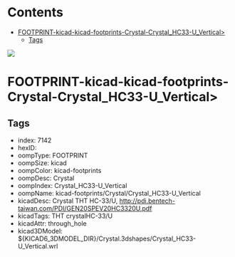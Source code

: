 



Contents
========

* [FOOTPRINT-kicad-kicad-footprints-Crystal-Crystal_HC33-U_Vertical>](#footprint-kicad-kicad-footprints-crystal-crystal_hc33-u_vertical)
	* [Tags](#tags)
  
![][im]
# FOOTPRINT-kicad-kicad-footprints-Crystal-Crystal_HC33-U_Vertical>

## Tags

- index: 7142
- hexID: 
- oompType: FOOTPRINT
- oompSize: kicad
- oompColor: kicad-footprints
- oompDesc: Crystal
- oompIndex: Crystal_HC33-U_Vertical
- oompName: kicad-footprints/Crystal/Crystal_HC33-U_Vertical
- kicadDesc: Crystal THT HC-33/U, http://pdi.bentech-taiwan.com/PDI/GEN20SPEV20HC3320U.pdf
- kicadTags: THT crystalHC-33/U
- kicadAttr: through_hole
- kicad3DModel: ${KICAD6_3DMODEL_DIR}/Crystal.3dshapes/Crystal_HC33-U_Vertical.wrl



[im]: image.png
